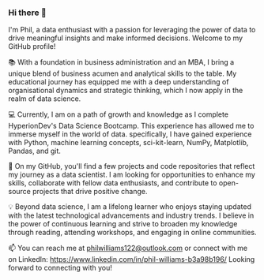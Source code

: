 <!--
**philwilliams122/philwilliams122** is a ✨ _special_ ✨ repository because its `README.md` (this file) appears on your GitHub profile.

-->

### Hi there 👋

I'm Phil, a data enthusiast with a passion for leveraging the power of data to drive meaningful insights and make informed decisions. Welcome to my GitHub profile!

📚 With a foundation in business administration and an MBA, I bring a unique blend of business acumen and analytical skills to the table. My educational journey has equipped me with a deep understanding of organisational dynamics and strategic thinking, which I now apply in the realm of data science.

💻 Currently, I am on a path of growth and knowledge as I complete HyperionDev's Data Science Bootcamp. This experience has allowed me to immerse myself in the world of data. specifically, I have gained experience with Python, machine learning concepts, sci-kit-learn, NumPy, Matplotlib, Pandas, and git.

🚀 On my GitHub, you'll find a few projects and code repositories that reflect my journey as a data scientist. I am looking for opportunities to enhance my skills, collaborate with fellow data enthusiasts, and contribute to open-source projects that drive positive change.

💡 Beyond data science, I am a lifelong learner who enjoys staying updated with the latest technological advancements and industry trends. I believe in the power of continuous learning and strive to broaden my knowledge through reading, attending workshops, and engaging in online communities.

📫 You can reach me at philwilliams122@outlook.com or connect with me on LinkedIn: https://www.linkedin.com/in/phil-williams-b3a98b196/ Looking forward to connecting with you!
